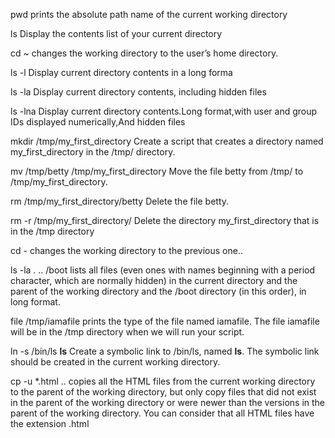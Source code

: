 pwd
prints the absolute path name of the current working directory

ls
Display the contents list of your current directory

cd ~
changes the working directory to the user’s home directory.

ls -l
Display current directory contents in a long forma

ls -la 
Display current directory contents, including hidden files 

ls -lna
Display current directory contents.Long format,with user and group IDs displayed numerically,And hidden files

mkdir /tmp/my_first_directory
Create a script that creates a directory named my_first_directory in the /tmp/ directory.

mv /tmp/betty /tmp/my_first_directory
Move the file betty from /tmp/ to /tmp/my_first_directory.

rm /tmp/my_first_directory/betty
Delete the file betty.

rm -r /tmp/my_first_directory/
Delete the directory my_first_directory that is in the /tmp directory

cd -
changes the working directory to the previous one..

ls -la . .. /boot
lists all files (even ones with names beginning with a period character, which are normally hidden) in the current directory and the parent of the working directory and the /boot directory (in this order), in long format.

file /tmp/iamafile
prints the type of the file named iamafile. The file iamafile will be in the /tmp directory when we will run your script.

ln -s /bin/ls __ls__
Create a symbolic link to /bin/ls, named __ls__. The symbolic link should be created in the current working directory.

cp -u *.html .. 
copies all the HTML files from the current working directory to the parent of the working directory, but only copy files that did not exist in the parent of the working directory or were newer than the versions in the parent of the working directory.
You can consider that all HTML files have the extension .html
